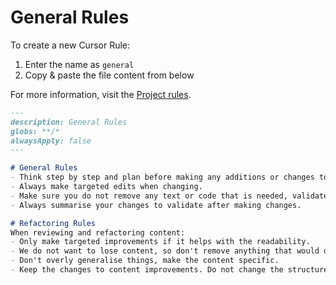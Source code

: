 # General Rules

To create a new Cursor Rule:

1. Enter the name as `general`
2. Copy & paste the file content from below

For more information, visit the [Project rules](https://docs.cursor.com/context/rules#project-rules).


```markdown
---
description: General Rules
globs: **/*
alwaysApply: false
---

# General Rules
- Think step by step and plan before making any additions or changes to the code.
- Always make targeted edits when changing.
- Make sure you do not remove any text or code that is needed, validate you have made a targeted edit.
- Always summarise your changes to validate after making changes.

# Refactoring Rules
When reviewing and refactoring content:
- Only make targeted improvements if it helps with the readability.
- We do not want to lose content, so don't remove anything that would diminish the original ideas conveyed in the text.
- Don't overly generalise things, make the content specific.
- Keep the changes to content improvements. Do not change the structure.
``` 